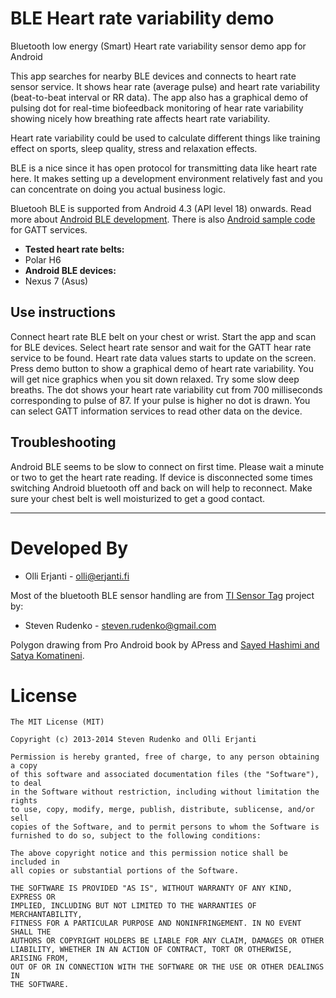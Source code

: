 BLE Heart rate variability demo 
==============

Bluetooth low energy (Smart) Heart rate variability sensor demo app for Android

This app searches for nearby BLE devices and connects to heart rate sensor service. It shows hear rate (average pulse) and heart rate variability (beat-to-beat interval or RR data). The app also has a graphical demo of pulsing dot for real-time biofeedback monitoring of hear rate variability showing nicely how breathing rate affects heart rate variability.

Heart rate variability could be used to calculate different things like training effect on sports, sleep quality, stress and relaxation effects.

BLE is a nice since it has open protocol for transmitting data like heart rate here. It makes setting up a development environment relatively fast and you can concentrate on doing you actual business logic.

Bluetooh BLE is supported from Android 4.3 (API level 18) onwards. 
Read more about [Android BLE development][2].
There is also [Android sample code][2] for GATT services.

<ul>
   <li>
      <strong>Tested heart rate belts:</strong>
      <li>Polar H6</li>
   </li>
   <li>
      <strong>Android BLE devices:</strong>
      <li>Nexus 7 (Asus)</li>
   </li>
</ul>

## Use instructions
Connect heart rate BLE belt on your chest or wrist. Start the app and scan for BLE devices. Select heart rate sensor and wait for the GATT hear rate service to be found. Heart rate data values starts to update on the screen. Press demo button to show a graphical demo of heart rate variability. You will get nice graphics when you sit down relaxed. Try some slow deep breaths. The dot shows your heart rate variability cut from 700 milliseconds corresponding to pulse of 87. If your pulse is higher no dot is drawn. You can select GATT information services to read other data on the device.

## Troubleshooting
Android BLE seems to be slow to connect on first time. Please wait a minute or two to get the heart rate reading.
If device is disconnected some times switching Android bluetooth off and back on will help to reconnect.
Make sure your chest belt is well moisturized to get a good contact.

-------------------------------------------------------------------------------

Developed By
============

* Olli Erjanti - <olli@erjanti.fi>

Most of the bluetooth BLE sensor handling are from [TI Sensor Tag][1] project by:
* Steven Rudenko - <steven.rudenko@gmail.com>

Polygon drawing from Pro Android book by APress and [Sayed Hashimi and Satya Komatineni][4]. 

License
=======
```
The MIT License (MIT)

Copyright (c) 2013-2014 Steven Rudenko and Olli Erjanti

Permission is hereby granted, free of charge, to any person obtaining a copy
of this software and associated documentation files (the "Software"), to deal
in the Software without restriction, including without limitation the rights
to use, copy, modify, merge, publish, distribute, sublicense, and/or sell
copies of the Software, and to permit persons to whom the Software is
furnished to do so, subject to the following conditions:

The above copyright notice and this permission notice shall be included in
all copies or substantial portions of the Software.

THE SOFTWARE IS PROVIDED "AS IS", WITHOUT WARRANTY OF ANY KIND, EXPRESS OR
IMPLIED, INCLUDING BUT NOT LIMITED TO THE WARRANTIES OF MERCHANTABILITY,
FITNESS FOR A PARTICULAR PURPOSE AND NONINFRINGEMENT. IN NO EVENT SHALL THE
AUTHORS OR COPYRIGHT HOLDERS BE LIABLE FOR ANY CLAIM, DAMAGES OR OTHER
LIABILITY, WHETHER IN AN ACTION OF CONTRACT, TORT OR OTHERWISE, ARISING FROM,
OUT OF OR IN CONNECTION WITH THE SOFTWARE OR THE USE OR OTHER DEALINGS IN
THE SOFTWARE.
```


[1]:https://github.com/StevenRudenko/BleSensorTag
[2]:http://developer.android.com/guide/topics/connectivity/bluetooth-le.html
[3]:http://developer.android.com/samples/BluetoothLeGatt/index.html
[4]:http://androidbook.com/akc/display?url=DisplayNoteIMPURL&reportId=3189&ownerUserId=android